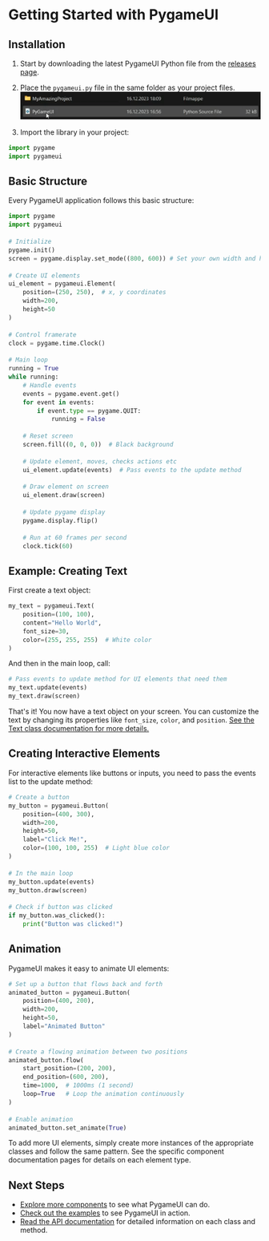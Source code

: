 # Getting Started with PygameUI

## Installation

1. Start by downloading the latest PygameUI Python file from the [releases page](https://github.com/trymbf/pygameui/releases).

2. Place the `pygameui.py` file in the same folder as your project files.
![gif of putting the file in the same folder](assets/gifs/add_pygameui.gif)

3. Import the library in your project:
```python
import pygame
import pygameui
```

## Basic Structure

Every PygameUI application follows this basic structure:

```python
import pygame
import pygameui

# Initialize
pygame.init()
screen = pygame.display.set_mode((800, 600)) # Set your own width and height

# Create UI elements
ui_element = pygameui.Element(
    position=(250, 250),  # x, y coordinates
    width=200,
    height=50
)

# Control framerate
clock = pygame.time.Clock()

# Main loop
running = True
while running:
    # Handle events
    events = pygame.event.get()
    for event in events:
        if event.type == pygame.QUIT:
            running = False

    # Reset screen
    screen.fill((0, 0, 0))  # Black background
  
    # Update element, moves, checks actions etc
    ui_element.update(events)  # Pass events to the update method

    # Draw element on screen
    ui_element.draw(screen)

    # Update pygame display
    pygame.display.flip()

    # Run at 60 frames per second
    clock.tick(60)
```

## Example: Creating Text

First create a text object:

```python
my_text = pygameui.Text(
    position=(100, 100),
    content="Hello World", 
    font_size=30, 
    color=(255, 255, 255)  # White color
)
```

And then in the main loop, call:

```python
# Pass events to update method for UI elements that need them
my_text.update(events)
my_text.draw(screen)
```

That's it! You now have a text object on your screen. You can customize the text by changing its properties like `font_size`, `color`, and `position`. [See the Text class documentation for more details.](components/text.md)

## Creating Interactive Elements

For interactive elements like buttons or inputs, you need to pass the events list to the update method:

```python
# Create a button
my_button = pygameui.Button(
    position=(400, 300),
    width=200,
    height=50,
    label="Click Me!",
    color=(100, 100, 255)  # Light blue color
)

# In the main loop
my_button.update(events)
my_button.draw(screen)

# Check if button was clicked
if my_button.was_clicked():
    print("Button was clicked!")
```

## Animation

PygameUI makes it easy to animate UI elements:

```python
# Set up a button that flows back and forth
animated_button = pygameui.Button(
    position=(400, 200),
    width=200,
    height=50,
    label="Animated Button"
)

# Create a flowing animation between two positions
animated_button.flow(
    start_position=(200, 200),
    end_position=(600, 200),
    time=1000,  # 1000ms (1 second)
    loop=True   # Loop the animation continuously
)

# Enable animation
animated_button.set_animate(True)
```

To add more UI elements, simply create more instances of the appropriate classes and follow the same pattern. See the specific component documentation pages for details on each element type.

## Next Steps
- [Explore more components](components/index.md) to see what PygameUI can do.
- [Check out the examples](../examples/) to see PygameUI in action.
- [Read the API documentation](../api/) for detailed information on each class and method.
